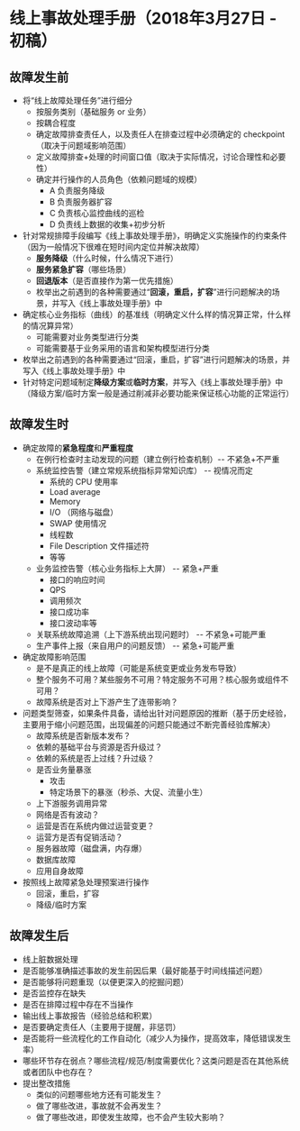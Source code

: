 # 线上事故处理手册（2018年3月27日 - 初稿）

## 故障发生前

- 将“线上故障处理任务”进行细分
    - 按服务类别（基础服务 or 业务）
    - 按耦合程度
    - 确定故障排查责任人，以及责任人在排查过程中必须确定的 checkpoint（取决于问题域影响范围）
    - 定义故障排查+处理的时间窗口值（取决于实际情况，讨论合理性和必要性）
    - 确定并行操作的人员角色（依赖问题域的规模）
        - A 负责服务降级
        - B 负责服务器扩容
        - C 负责核心监控曲线的巡检
        - D 负责线上数据的收集+初步分析
- 针对常规排障手段编写《线上事故处理手册》，明确定义实施操作的约束条件（因为一般情况下很难在短时间内定位并解决故障）
    - **服务降级**（什么时候，什么情况下进行）
    - **服务紧急扩容**（哪些场景）
    - **回退版本**（是否直接作为第一优先措施）
    - 枚举出之前遇到的各种需要通过“**回滚，重启，扩容**”进行问题解决的场景，并写入《线上事故处理手册》中
- 确定核心业务指标（曲线）的基准线（明确定义什么样的情况算正常，什么样的情况算异常）
    - 可能需要对业务类型进行分类
    - 可能需要基于业务采用的语言和架构模型进行分类
- 枚举出之前遇到的各种需要通过“回滚，重启，扩容”进行问题解决的场景，并写入《线上事故处理手册》中
- 针对特定问题域制定**降级方案**或**临时方案**，并写入《线上事故处理手册》中（降级方案/临时方案一般是通过削减非必要功能来保证核心功能的正常运行）


## 故障发生时

- 确定故障的**紧急程度**和**严重程度**
    - 在例行检查时主动发现的问题（建立例行检查机制）-- 不紧急+不严重
    - 系统监控告警（建立常规系统指标异常知识库） -- 视情况而定
        - 系统的 CPU 使用率
        - Load average
        - Memory
        - I/O （网络与磁盘）
        - SWAP 使用情况
        - 线程数
        - File Description 文件描述符
        - 等等
    - 业务监控告警（核心业务指标上大屏） -- 紧急+严重
        - 接口的响应时间
        - QPS
        - 调用频次
        - 接口成功率
        - 接口波动率等
    - 关联系统故障追溯（上下游系统出现问题时） -- 不紧急+可能严重
    - 生产事件上报（来自用户的问题反馈） -- 紧急+可能严重
- 确定故障影响范围
    - 是不是真正的线上故障（可能是系统变更或业务发布导致）
    - 整个服务不可用？某些服务不可用？特定服务不可用？核心服务或组件不可用？
    - 故障系统是否对上下游产生了连带影响？
- 问题类型筛查，如果条件具备，请给出针对问题原因的推断（基于历史经验，主要用于缩小问题范围，出现偏差的问题只能通过不断完善经验库解决）
    - 故障系统是否新版本发布？
    - 依赖的基础平台与资源是否升级过？
    - 依赖的系统是否上过线？升过级？
    - 是否业务量暴涨
        - 攻击
        - 特定场景下的暴涨（秒杀、大促、流量小生）
    - 上下游服务调用异常
    - 网络是否有波动？
    - 运营是否在系统内做过运营变更？
    - 运营方是否有促销活动？
    - 服务器故障（磁盘满，内存爆）
    - 数据库故障
    - 应用自身故障
- 按照线上故障紧急处理预案进行操作
    - 回滚，重启，扩容
    - 降级/临时方案


## 故障发生后

- 线上脏数据处理
- 是否能够准确描述事故的发生前因后果（最好能基于时间线描述问题）
- 是否能够将问题重现（以便更深入的挖掘问题）
- 是否监控存在缺失
- 是否在排障过程中存在不当操作
- 输出线上事故报告（经验总结和积累）
- 是否要确定责任人（主要用于提醒，非惩罚）
- 是否能将一些流程化的工作自动化（减少人为操作，提高效率，降低错误发生率）
- 哪些环节存在弱点？哪些流程/规范/制度需要优化？这类问题是否在其他系统或者团队中也存在？
- 提出整改措施
    - 类似的问题哪些地方还有可能发生？
    - 做了哪些改进，事故就不会再发生？
    - 做了哪些改进，即使发生故障，也不会产生较大影响？



